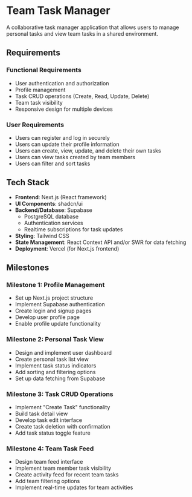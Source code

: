 # Team Task Manager

A collaborative task manager application that allows users to manage personal tasks and view team tasks in a shared environment.

## Requirements

### Functional Requirements
- User authentication and authorization
- Profile management
- Task CRUD operations (Create, Read, Update, Delete)
- Team task visibility
- Responsive design for multiple devices

### User Requirements
- Users can register and log in securely
- Users can update their profile information
- Users can create, view, update, and delete their own tasks
- Users can view tasks created by team members
- Users can filter and sort tasks

## Tech Stack

- **Frontend**: Next.js (React framework)
- **UI Components**: shadcn/ui
- **Backend/Database**: Supabase
  - PostgreSQL database
  - Authentication services
  - Realtime subscriptions for task updates
- **Styling**: Tailwind CSS
- **State Management**: React Context API and/or SWR for data fetching
- **Deployment**: Vercel (for Next.js frontend)

## Milestones

### Milestone 1: Profile Management
- Set up Next.js project structure
- Implement Supabase authentication
- Create login and signup pages
- Develop user profile page
- Enable profile update functionality

### Milestone 2: Personal Task View
- Design and implement user dashboard
- Create personal task list view
- Implement task status indicators
- Add sorting and filtering options
- Set up data fetching from Supabase

### Milestone 3: Task CRUD Operations
- Implement "Create Task" functionality
- Build task detail view
- Develop task edit interface
- Create task deletion with confirmation
- Add task status toggle feature

### Milestone 4: Team Task Feed
- Design team feed interface
- Implement team member task visibility
- Create activity feed for recent team tasks
- Add team filtering options
- Implement real-time updates for team activities

